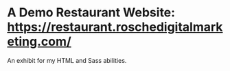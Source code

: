 # A Demo Restaurant Website: https://restaurant.roschedigitalmarketing.com/

An exhibit for my HTML and Sass abilities.
